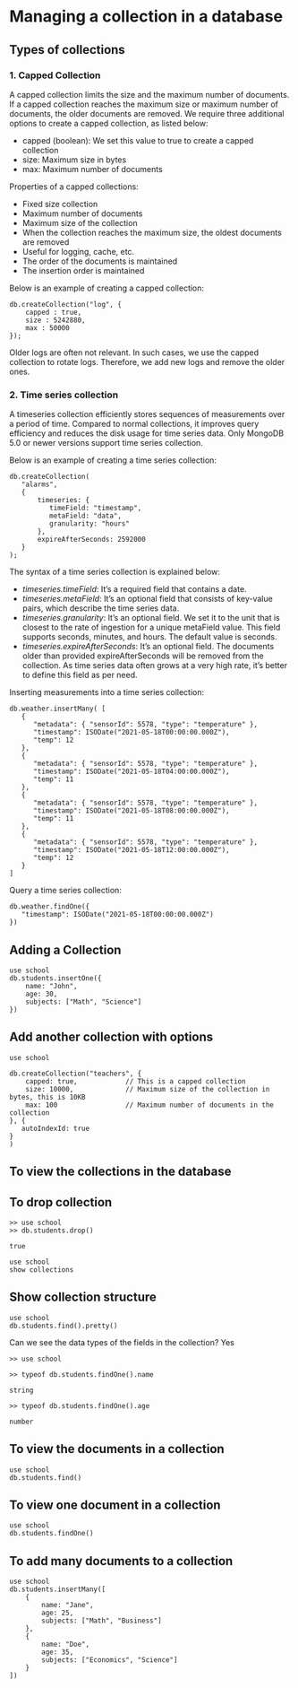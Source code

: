 # Managing a collection in a database

## Types of collections

### 1. Capped Collection 
A capped collection limits the size and the maximum number of documents. If a capped collection reaches the maximum size or maximum number of documents, the older documents are removed. We require three additional options to create a capped collection, as listed below:
  - capped (boolean): We set this value to true to create a capped collection
  - size: Maximum size in bytes
  - max: Maximum number of documents

Properties of a capped collections: 
  - Fixed size collection
  - Maximum number of documents
  - Maximum size of the collection
  - When the collection reaches the maximum size, the oldest documents are removed
  - Useful for logging, cache, etc.
  - The order of the documents is maintained
  - The insertion order is maintained

Below is an example of creating a capped collection:
````
db.createCollection("log", {
    capped : true, 
    size : 5242880, 
    max : 50000
});
````
Older logs are often not relevant. In such cases, we use the capped collection to rotate logs. Therefore, we add new logs and remove the older ones.

### 2.  Time series collection
A timeseries collection efficiently stores sequences of measurements over a period of time. 
Compared to normal collections, it improves query efficiency and reduces the disk usage for time series data. 
Only MongoDB 5.0 or newer versions support time series collection.

Below is an example of creating a time series collection:
````
db.createCollection(
   "alarms",
   {
       timeseries: {
          timeField: "timestamp",
          metaField: "data",
          granularity: "hours"
       },
       expireAfterSeconds: 2592000
   }
);
````

The syntax of a time series collection is explained below:

- *timeseries.timeField*: It’s a required field that contains a date.
- *timeseries.metaField*: It’s an optional field that consists of key-value pairs, which describe the time series data.
- *timeseries.granularity*: It’s an optional field. We set it to the unit that is closest to the rate of ingestion for a unique metaField value. This field supports seconds, minutes, and hours. The default value is seconds.
- *timeseries.expireAfterSeconds*: It’s an optional field. The documents older than provided expireAfterSeconds will be removed from the collection. As time series data often grows at a very high rate, it’s better to define this field as per need.

Inserting measurements into a time series collection:
````
db.weather.insertMany( [
   {
      "metadata": { "sensorId": 5578, "type": "temperature" },
      "timestamp": ISODate("2021-05-18T00:00:00.000Z"),
      "temp": 12
   },
   {
      "metadata": { "sensorId": 5578, "type": "temperature" },
      "timestamp": ISODate("2021-05-18T04:00:00.000Z"),
      "temp": 11
   },
   {
      "metadata": { "sensorId": 5578, "type": "temperature" },
      "timestamp": ISODate("2021-05-18T08:00:00.000Z"),
      "temp": 11
   },
   {
      "metadata": { "sensorId": 5578, "type": "temperature" },
      "timestamp": ISODate("2021-05-18T12:00:00.000Z"),
      "temp": 12
   }
]
````

Query a time series collection:
````
db.weather.findOne({
   "timestamp": ISODate("2021-05-18T00:00:00.000Z")
})
````


## Adding a Collection

````
use school
db.students.insertOne({
    name: "John",
    age: 30,
    subjects: ["Math", "Science"]
})
````

## Add another collection with options

````
use school

db.createCollection("teachers", {
    capped: true,            // This is a capped collection
    size: 10000,             // Maximum size of the collection in bytes, this is 10KB
    max: 100                 // Maximum number of documents in the collection
}, {
   autoIndexId: true
}
)
````

## To view the collections in the database


## To drop collection

````
>> use school
>> db.students.drop()

true
````


````
use school
show collections
````

## Show collection structure

````
use school
db.students.find().pretty()
````

Can we see the data types of the fields in the collection? Yes
````
>> use school

>> typeof db.students.findOne().name

string

>> typeof db.students.findOne().age

number
````


## To view the documents in a collection

````
use school
db.students.find()
````

## To view one document in a collection

````
use school
db.students.findOne()
````

## To add many documents to a collection

````
use school
db.students.insertMany([
    {
        name: "Jane",
        age: 25,
        subjects: ["Math", "Business"]
    },
    {
        name: "Doe",
        age: 35,
        subjects: ["Economics", "Science"]
    }
])
````